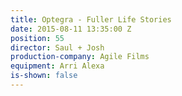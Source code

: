```yaml
---
title: Optegra - Fuller Life Stories
date: 2015-08-11 13:35:00 Z
position: 55
director: Saul + Josh
production-company: Agile Films
equipment: Arri Alexa
is-shown: false
---
```


